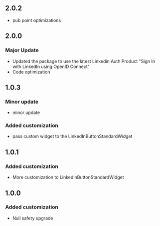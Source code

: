 ## 2.0.2
- pub point optimizations

## 2.0.0
### Major Update
- Updated the package to use the latest Linkedin Auth Product "Sign In with LinkedIn using OpenID Connect"
- Code optimization

## 1.0.3
### Minor update

-   minor update
### Added customization

-   pass custom widget to the LinkedInButtonStandardWidget

## 1.0.1
### Added customization

-   More customization to LinkedInButtonStandardWidget 

## 1.0.0
### Added customization

-   Null safety upgrade
